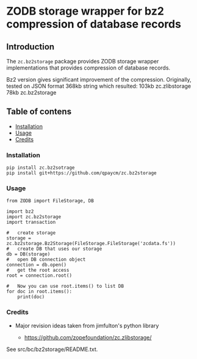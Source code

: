 # ZODB storage wrapper for bz2 compression of database records

## Introduction

The ``zc.bz2storage`` package provides ZODB storage wrapper
implementations that provides compression of database records.

Bz2 version gives significant improvement of the compression.
Originally, tested on JSON format 368kb string which resulted:
103kb zc.zlibstorage
78kb zc.bz2storage

## Table of contens
* [Installation](#installation)
* [Usage](#usage)
* [Credits](#credits)

### Installation

    pip install zc.bz2sotrage
    pip install git+https://github.com/qpaycm/zc.bz2storage
    
### Usage
    
    from ZODB import FileStorage, DB

    import bz2
    import zc.bz2storage
    import transaction

    #	create storage
    storage = zc.bz2storage.Bz2Storage(FileStorage.FileStorage('zcdata.fs'))
    #	create DB that uses our storage
    db = DB(storage)
    #	open DB connection object
    connection = db.open()
    #	get the root access
    root = connection.root()

    #	Now you can use root.items() to list DB
    for doc in root.items():
        print(doc)

### Credits

* Major revision ideas taken from jimfulton's python library

  - https://github.com/zopefoundation/zc.zlibstorage/

See src/bc/bz2storage/README.txt.
